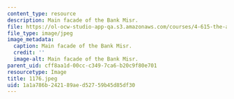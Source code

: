 ```yaml
---
content_type: resource
description: Main facade of the Bank Misr.
file: https://ol-ocw-studio-app-qa.s3.amazonaws.com/courses/4-615-the-architecture-of-cairo-spring-2002/1a1a786b242189aed52759b45d85df30_1176.jpeg
file_type: image/jpeg
image_metadata:
  caption: Main facade of the Bank Misr.
  credit: ''
  image-alt: Main facade of the Bank Misr.
parent_uid: cff8aa1d-00cc-c349-7ca6-b20c9f80e701
resourcetype: Image
title: 1176.jpeg
uid: 1a1a786b-2421-89ae-d527-59b45d85df30
---
```

